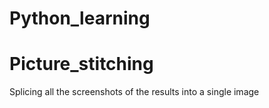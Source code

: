# Python_learning
  # Picture_stitching
  Splicing all the screenshots of the results into a single image
